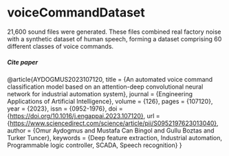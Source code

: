 # voiceCommandDataset
21,600 sound files were generated. These files combined real factory noise with a synthetic dataset of human speech, forming a dataset comprising 60 different classes of voice commands.

##### Cite paper
@article{AYDOGMUS2023107120,
title = {An automated voice command classification model based on an attention-deep convolutional neural network for industrial automation system},
journal = {Engineering Applications of Artificial Intelligence},
volume = {126},
pages = {107120},
year = {2023},
issn = {0952-1976},
doi = {https://doi.org/10.1016/j.engappai.2023.107120},
url = {https://www.sciencedirect.com/science/article/pii/S0952197623013040},
author = {Omur Aydogmus and Mustafa Can Bingol and Gullu Boztas and Turker Tuncer},
keywords = {Deep feature extraction, Industrial automation, Programmable logic controller, SCADA, Speech recognition}
}
